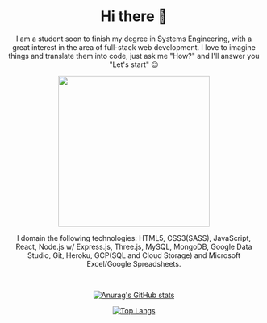 <h1 align="center">
Hi there 👋
</h1>

<p align="center">
I am a student soon to finish my degree in Systems Engineering, with a great interest in the area of full-stack web development. I love to imagine things and translate them into code, just ask me "How?" and I'll answer you "Let's start" 😉
</p>
 
<p align="center">
<img align="center" width="300px" src="https://c.tenor.com/r3k2FYIxJLQAAAAC/anime-thumbs-up.gif" />
</p>

<p align="center">
I domain the following technologies: HTML5, CSS3(SASS), JavaScript, React, Node.js w/ Express.js, Three.js, MySQL, MongoDB, Google Data Studio, Git, Heroku, GCP(SQL and Cloud Storage) and Microsoft Excel/Google Spreadsheets.
</p>
 
<br/>
 
<div align="center">

[![Anurag's GitHub stats](https://github-readme-stats.vercel.app/api?username=AndyRCR&title_color=fff&icon_color=EAD41C&show_icons=true&text_color=fff&bg_color=DEG,121212,434343)](https://github.com/AndyRCR/github-readme-stats)

[![Top Langs](https://github-readme-stats.vercel.app/api/top-langs/?username=AndyRCR&show_icons=true&hide=C%23&custom_title=Most+Used+Technologies&title_color=fff&text_color=fff&layout=compact&bg_color=DEG,434343,121212)](https://github.com/AndyRCR/github-readme-stats)

</div>

<!--
**AndyRCR/AndyRCR** is a ✨ _special_ ✨ repository because its `README.md` (this file) appears on your GitHub profile.

Here are some ideas to get you started:

- 🔭 I’m currently working on ...
- 🌱 I’m currently learning ...
- 👯 I’m looking to collaborate on ...
- 🤔 I’m looking for help with ...
- 💬 Ask me about ...
- 📫 How to reach me: ...
- 😄 Pronouns: ...
- ⚡ Fun fact: ...
-->
